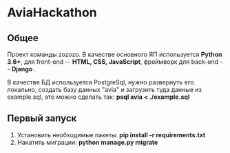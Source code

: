 # AviaHackathon

## Общее 
Проект команды zozozo. В качестве основного ЯП используется <b>Python 3.6+</b>, для front-end -- <b>HTML, CSS, JavaScript</b>, фреймворк для back-end -- <b> Django </b>. 

В качестве БД используется PostgreSql, нужно развернуть его локально, создать базу данных "avia" и загрузить туда данные из example.sql, это можно сделать так: <b> psql avia < ./example.sql </b>

## Первый запуск

1. Установить необходимые пакеты: <b>pip install -r requirements.txt</b>
2. Накатить миграции: <b> python manage.py migrate </b>



